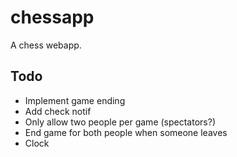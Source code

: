 # chessapp

A chess webapp.

## Todo
- Implement game ending
- Add check notif
- Only allow two people per game (spectators?)
- End game for both people when someone leaves
- Clock

